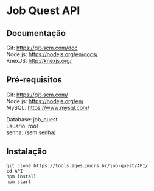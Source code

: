 # Job Quest API

## Documentação
Git: https://git-scm.com/doc <br>
Node.js: https://nodejs.org/en/docs/ <br>
KnexJS: http://knexjs.org/ <br>

## Pré-requisitos
Git: https://git-scm.com/ <br>
Node.js: https://nodejs.org/en/ <br>
MySQL: https://www.mysql.com/ <br>

Database: job_quest  <br>
usuario: root  <br>
senha: (sem senha)  <br>

## Instalação
```
git clone https://tools.ages.pucrs.br/job-quest/API/
cd API
npm install
npm start
```

